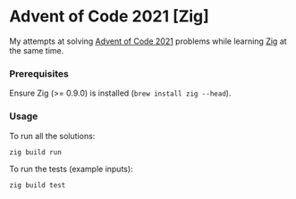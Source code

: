 # Advent of Code 2021  [Zig]

My attempts at solving [Advent of Code 2021](https://adventofcode.com/2021) problems while learning [Zig](https://ziglang.org/) at the same time.

### Prerequisites

Ensure Zig (>= 0.9.0) is installed (`brew install zig --head`).

### Usage

To run all the solutions:
```
zig build run
```

To run the tests (example inputs):
```
zig build test
```